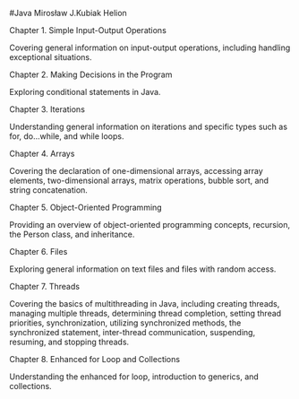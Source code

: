 #Java Mirosław J.Kubiak Helion

Chapter 1. Simple Input-Output Operations

Covering general information on input-output operations, including handling exceptional situations.

Chapter 2. Making Decisions in the Program

Exploring conditional statements in Java.

Chapter 3. Iterations

Understanding general information on iterations and specific types such as for, do...while, and while loops.

Chapter 4. Arrays

Covering the declaration of one-dimensional arrays, accessing array elements, two-dimensional arrays, matrix operations, bubble sort, and string concatenation.

Chapter 5. Object-Oriented Programming

Providing an overview of object-oriented programming concepts, recursion, the Person class, and inheritance.

Chapter 6. Files

Exploring general information on text files and files with random access.

Chapter 7. Threads

Covering the basics of multithreading in Java, including creating threads, managing multiple threads, determining thread completion, setting thread priorities, synchronization, utilizing synchronized methods, the synchronized statement, inter-thread communication, suspending, resuming, and stopping threads.

Chapter 8. Enhanced for Loop and Collections

Understanding the enhanced for loop, introduction to generics, and collections.
